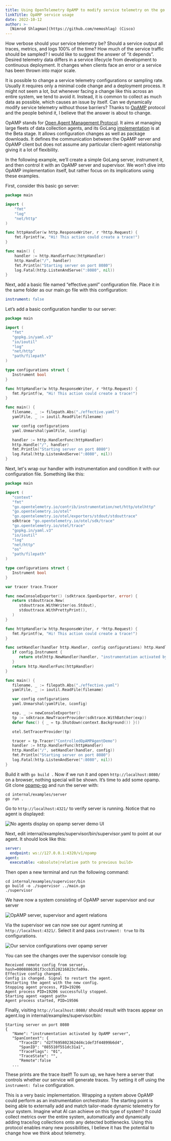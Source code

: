 ```yaml
---
title: Using OpenTelemetry OpAMP to modify service telemetry on the go
linkTitle: OpAMP service usage
date: 2022-10-12
author: >-
  [Nimrod Shlagman](https://github.com/nemoshlag) (Cisco)
---
```


How verbose should your service telemetry be? Should a service output all
traces, metrics, and logs 100% of the time? How much of the service traffic
should be sampled? I would like to suggest the answer of “it depends”. Desired
telemetry data differs in a service lifecycle from development to continuous
deployment. It changes when clients face an error or a service has been thrown
into major scale.

It is possible to change a service telemetry configurations or sampling rate.
Usually it requires only a minimal code change and a deployment process. It
might not seem a lot, but whenever facing a change like this across an entire
system, we tend to avoid it. Instead, it is common to collect as much data as
possible, which causes an issue by itself. Can we dynamically modify service
telemetry without those barriers? Thanks to
[OpAMP](https://github.com/open-telemetry/opamp-go) protocol and the people
behind it, I believe that the answer is about to change.

OpAMP stands for
[Open Agent Management Protocol](https://github.com/open-telemetry/opamp-spec/blob/main/specification.md).
It aims at managing large fleets of data collection agents, and its GoLang
[implementation](https://github.com/open-telemetry/opamp-go/) is at the Beta
stage. It allows configuration changes as well as package downloads. It defines
the communication between the OpAMP server and OpAMP client but does not assume
any particular client-agent relationship giving it a lot of flexibility.

In the following example, we’ll create a simple GoLang server, instrument it,
and then control it with an OpAMP server and supervisor. We won’t dive into
OpAMP implementation itself, but rather focus on its implications using these
examples.

First, consider this basic go server:

```Go
package main

import (
	"fmt"
	"log"
	"net/http"
)

func httpHandler(w http.ResponseWriter, r *http.Request) {
	fmt.Fprintf(w, "Hi! This action could create a trace!")
}

func main() {
	handler := http.HandlerFunc(httpHandler)
	http.Handle("/", handler)
	fmt.Println("Starting server on port 8080")
	log.Fatal(http.ListenAndServe(":8080", nil))
}
```

Next, add a basic file named “effective.yaml” configuration file. Place it in
the same folder as our main.go file with this configuration:

```yaml
instrument: false
```

Let’s add a basic configuration handler to our server:

```go
package main

import (
   "fmt"
   "gopkg.in/yaml.v3"
   "io/ioutil"
   "log"
   "net/http"
   "path/filepath"
)

type configurations struct {
   Instrument bool
}

func httpHandler(w http.ResponseWriter, r *http.Request) {
   fmt.Fprintf(w, "Hi! This action could create a trace!")
}

func main() {
   filename, _ := filepath.Abs("./effective.yaml")
   yamlFile, _ := ioutil.ReadFile(filename)

   var config configurations
   yaml.Unmarshal(yamlFile, &config)

   handler := http.HandlerFunc(httpHandler)
   http.Handle("/", handler)
   fmt.Println("Starting server on port 8080")
   log.Fatal(http.ListenAndServe(":8080", nil))
}
```

Next, let's wrap our handler with instrumentation and condition it with our
configuration file. Something like this:

```go
package main

import (
   "context"
   "fmt"
   "go.opentelemetry.io/contrib/instrumentation/net/http/otelhttp"
   "go.opentelemetry.io/otel"
   "go.opentelemetry.io/otel/exporters/stdout/stdouttrace"
   sdktrace "go.opentelemetry.io/otel/sdk/trace"
   "go.opentelemetry.io/otel/trace"
   "gopkg.in/yaml.v3"
   "io/ioutil"
   "log"
   "net/http"
   "os"
   "path/filepath"
)

type configurations struct {
   Instrument bool
}

var tracer trace.Tracer

func newConsoleExporter() (sdktrace.SpanExporter, error) {
   return stdouttrace.New(
      stdouttrace.WithWriter(os.Stdout),
      stdouttrace.WithPrettyPrint(),
   )
}

func httpHandler(w http.ResponseWriter, r *http.Request) {
   fmt.Fprintf(w, "Hi! This action could create a trace!")
}

func setHandler(handler http.Handler, config configurations) http.Handler {
   if config.Instrument {
      return otelhttp.NewHandler(handler, "instrumentation activated by OpAMP")
   }
   return http.HandlerFunc(httpHandler)
}

func main() {
   filename, _ := filepath.Abs("./effective.yaml")
   yamlFile, _ := ioutil.ReadFile(filename)

   var config configurations
   yaml.Unmarshal(yamlFile, &config)

   exp, _ := newConsoleExporter()
   tp := sdktrace.NewTracerProvider(sdktrace.WithBatcher(exp))
   defer func() { _ = tp.Shutdown(context.Background()) }()

   otel.SetTracerProvider(tp)

   tracer = tp.Tracer("ControlledOpAMPAgentDemo")
   handler := http.HandlerFunc(httpHandler)
   http.Handle("/", setHandler(handler, config))
   fmt.Println("Starting server on port 8080")
   log.Fatal(http.ListenAndServe(":8080", nil))
}
```

Build it with `go build .` Now if we run it and open `http://localhost:8080/` on
a browser, nothing special will be shown. It’s time to add some opamp. Git clone
[opamp-go](https://github.com/open-telemetry/opamp-go) and run the server with:

```
cd internal/examples/server
go run .
```

Go to `http://localhost:4321/` to verify server is running. Notice that no agent
is displayed:

![No agents display on opamp server demo UI](opamp_server_no_agents.png)

Next, edit internal/examples/supervisor/bin/supervisor.yaml to point at our
agent. It should look like this:

```yaml
server:
  endpoint: ws://127.0.0.1:4320/v1/opamp
agent:
  executable: <absolute|relative path to previous build>
```

Then open a new terminal and run the following command:

```
cd internal/examples/supervisor/bin
go build -o ./supervisor ../main.go
./supervisor
```

We have now a system consisting of OpAMP server supervisor and our server

![OpAMP server, supervisor and agent relations](opamp_server_supervisor_agent_relations.png)

Via the supervisor we can now see our agent running at `http://localhost:4321/`.
Select it and pass `instrument: true` to its configurations.

![Our service configurations over opamp server](opamp_server_agent_config.png)

You can see the changes over the supervisor console log:

```
Received remote config from server, hash=0008886301f3ccb3520216823cfa09a.
Effective config changed.
Config is changed. Signal to restart the agent.
Restarting the agent with the new config.
Stopping agent process, PID=19206
Agent process PID=19206 successfully stopped.
Starting agent <agent path>
Agent process started, PID=19506
```

Finally, visiting `http://localhost:8080/` should result with traces appear on
agent.log in internal/examples/supervisor/bin:

```text
Starting server on port 8080
{
   "Name": "instrumentation activated by OpAMP server",
   "SpanContext": {
      "TraceID": "d2f76958023624d4c1def3f44899b6d4",
      "SpanID": "085510f551dc31a1",
      "TraceFlags": "01",
      "TraceState": "",
      "Remote":false
   ...
```

These prints are the trace itself! To sum up, we have here a server that
controls whether our service will generate traces. Try setting it off using the
`instrument: false` configuration.

This is a very basic implementation. Wrapping a system above OpAMP could perform
as an instrumentation orchestrator. The starting point is being able to
externally add and match tailor-made dynamic telemetry for your system. Imagine
what AI can achieve on this type of system? It could collect metrics over the
entire system, automatically and dynamically adding trace/log collections onto
any detected bottlenecks. Using this protocol enables many new possibilities, I
believe it has the potential to change how we think about telemetry.
